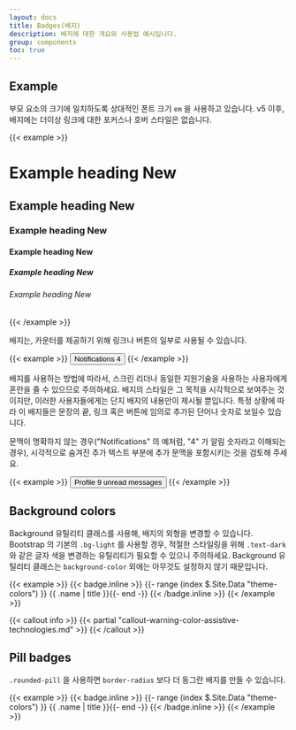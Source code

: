 ```yaml
---
layout: docs
title: Badges(배지)
description: 배지에 대한 개요와 사용법 예시입니다.
group: components
toc: true
---
```


## Example

부모 요소의 크기에 일치하도록 상대적인 폰트 크기 `em` 을 사용하고 있습니다. v5 이후, 배지에는 더이상 링크에 대한 포커스나 호버 스타일은 없습니다.

{{< example >}}
<h1>Example heading <span class="badge bg-secondary">New</span></h1>
<h2>Example heading <span class="badge bg-secondary">New</span></h2>
<h3>Example heading <span class="badge bg-secondary">New</span></h3>
<h4>Example heading <span class="badge bg-secondary">New</span></h4>
<h5>Example heading <span class="badge bg-secondary">New</span></h5>
<h6>Example heading <span class="badge bg-secondary">New</span></h6>
{{< /example >}}

배지는, 카운터를 제공하기 위해 링크나 버튼의 일부로 사용될 수 있습니다.

{{< example >}}
<button type="button" class="btn btn-primary">
  Notifications <span class="badge bg-secondary">4</span>
</button>
{{< /example >}}

배지를 사용하는 방법에 따라서, 스크린 리더나 동일한 지원기술을 사용하는 사용자에게 혼란을 줄 수 있으므로 주의하세요. 배지의 스타일은 그 목적을 시각적으로 보여주는 것이지만, 이러한 사용자들에게는 단지 배지의 내용만이 제시될 뿐입니다. 특정 상황에 따라 이 배지들은 문장의 끝, 링크 혹은 버튼에 임의로 추가된 단어나 숫자로 보일수 있습니다.

문맥이 명확하지 않는 경우("Notifications" 의 예처럼, "4" 가 알림 숫자라고 이해되는 경우), 시각적으로 숨겨진 추가 텍스트 부분에 추가 문맥을 포함시키는 것을 검토해 주세요.

{{< example >}}
<button type="button" class="btn btn-primary">
  Profile <span class="badge bg-secondary">9</span>
  <span class="visually-hidden">unread messages</span>
</button>
{{< /example >}}

## Background colors

Background 유틸리티 클래스를 사용해, 배지의 외형을 변경할 수 있습니다. Bootstrap 의 기본의 `.bg-light` 를 사용할 경우, 적절한 스타일링을 위해 `.text-dark` 와 같은 글자 색을 변경하는 유틸리티가 필요할 수 있으니 주의하세요. Background 유틸리티 클래스는 `background-color` 외에는 아무것도 설정하지 않기 때문입니다.

{{< example >}}
{{< badge.inline >}}
{{- range (index $.Site.Data "theme-colors") }}
<span class="badge bg-{{ .name }}{{ with .contrast_color }} text-{{ . }}{{ end }}">{{ .name | title }}</span>{{- end -}}
{{< /badge.inline >}}
{{< /example >}}

{{< callout info >}}
{{< partial "callout-warning-color-assistive-technologies.md" >}}
{{< /callout >}}

## Pill badges

`.rounded-pill` 을 사용하면 `border-radius` 보다 더 동그란 배지를 만들 수 있습니다.

{{< example >}}
{{< badge.inline >}}
{{- range (index $.Site.Data "theme-colors") }}
<span class="badge rounded-pill bg-{{ .name }}{{ with .contrast_color }} text-{{ . }}{{ end }}">{{ .name | title }}</span>{{- end -}}
{{< /badge.inline >}}
{{< /example >}}
